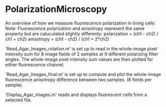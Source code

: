 # PolarizationMicroscopy
An overview of how we measure fluorescence polarization in living cells
Note: Fluorescence polarization and anisotropy represent the same property but are caluculated slightly differenty:
polarization = (ch1 - ch2) / ch1 + ch2)
anisotropy = (ch1 - ch2) / (ch1 + 2*ch2)

'Read_Agar_Images_rotation.m' is set up to read in the whole-image pixel intensity sum for 8 image fields of 2 samples at 9 different polarizing filter angles.
The whole-image pixel intensity sum values are then plotted for either fluorescence channel.

'Read_Agar_Images_final.m' is set up to compute and plot the whole-image fluorescence anisotropy difference between two samples. (8 fields per sample).

'Display_Agar_images.m' reads and displays fluorescent cells from a selected file.
